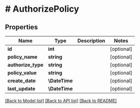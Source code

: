 # # AuthorizePolicy

## Properties

Name | Type | Description | Notes
------------ | ------------- | ------------- | -------------
**id** | **int** |  | [optional]
**policy_name** | **string** |  | [optional]
**authorize_type** | **string** |  | [optional]
**policy_value** | **string** |  | [optional]
**create_date** | **\DateTime** |  | [optional]
**last_update** | **\DateTime** |  | [optional]

[[Back to Model list]](../../README.md#models) [[Back to API list]](../../README.md#endpoints) [[Back to README]](../../README.md)
